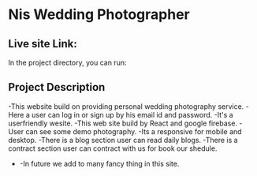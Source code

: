 # Nis Wedding Photographer

## Live site Link:

In the project directory, you can run:

## Project Description

-This website build on providing personal wedding photography service.
-Here a user can log in or sign up by his email id and password.
-It's a userfriendly wesite.
-This web site build by React and google firebase.
-User can see some demo photography.
-Its a responsive for mobile and desktop.
-There is a blog section user can read daily blogs.
-There is a contract section user can contract with us for book our shedule.
- -In future we add to many fancy thing in this site.
